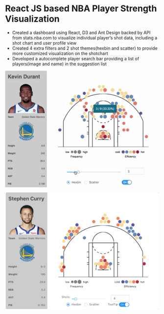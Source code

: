 # React JS based NBA Player Strength Visualization 
* Created a dashboard using React, D3 and Ant Design backed by API from stats.nba.com to visualize individual player’s shot data, including a shot chart and user profile view
* Created 4 extra filters and 2 shot themes(hexbin and scatter) to provide more customized visualization on the shotchart
* Developed a autocomplete player search bar providing a list of players(image and name) in the suggestion list
<p align="center">
<img src="/images/nba1.gif" height="380"/>
</p>
<p align="center">
<img src="/images/nba2.png" height="380"/>
</p>
